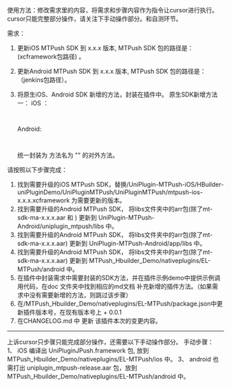 
使用方法：修改需求里的内容，将需求和步骤内容作为指令让cursor进行执行。cursor只能完整部分操作，请关注下手动操作部分。和自测环节。


需求：
1. 更新iOS MTPush SDK 到 x.x.x 版本,  MTPush SDK 包的路径是：(xcframework包路径) 。
2. 更新Android MTPush SDK 到 x.x.x 版本, MTPush SDK 包的路径是： （jenkins包路径）。
3. 将原生iOS、Android SDK 新增的方法，封装在插件中。
   原生SDK新增方法一：
   iOS ：
   
   ```


   ```
   
   Android:
   
   ```


   ```
   
    统一封装为 方法名为 "" 的对外方法。
    

请按照以下步骤完成：

1. 找到需要升级的iOS MTPush SDK，替换/UniPlugin-MTPush-iOS/HBuilder-uniPluginDemo/UniPluginMTPush/UniPluginMTPush/mtpush-ios-x.x.x.xcframework 为需要更新的版本。
2. 找到需要升级的Android MTPush SDK， 将libs文件夹中的arr包(除了mt-sdk-ma-x.x.x.aar 和 ) 更新到 UniPlugin-MTPush-Android/uniplugin_mtpush/libs 中。
3. 找到需要升级的Android MTPush SDK， 将libs文件夹中的arr包(除了mt-sdk-ma-x.x.x.aar) 更新到 UniPlugin-MTPush-Android/app/libs 中。
4. 找到需要升级的Android MTPush SDK， 将libs文件夹中的arr包(除了mt-sdk-ma-x.x.x.aar) 更新到 MTPush_Hbuilder_Demo/nativeplugins/EL-MTPush/android 中。
5. 在插件中封装需求中需要封装的SDK方法，并在插件示例demo中提供示例调用代码，在doc 文件夹中找到相应的md文档 补充新增的插件方法。（如果需求中没有需要新增的方法，则跳过该步骤）
6. 在/MTPush_Hbuilder_Demo/nativeplugins/EL-MTPush/package.json中更新插件版本号，在现有版本号上 + 0.0.1
7. 在CHANGELOG.md 中 更新 该插件本次的变更内容。




---- 
上诉cursor只步骤只能完成部分操作，还需要以下手动操作部分。
手动步骤：
1、 iOS 编译出 UniPluginJPush.framework 包, 放到 MTPush_Hbuilder_Demo/nativeplugins/EL-MTPush/ios 中。
3、 android 也需打出 uniplugin_mtpush-release.aar 包，放到 MTPush_Hbuilder_Demo/nativeplugins/EL-MTPush/android 中。


